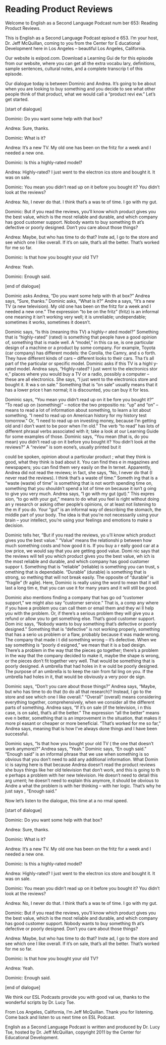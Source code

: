 # Reading Product Reviews

Welcome to English as a Second Language Podcast num ber 653: Reading Product Reviews. 

This is English as a Second Language Podcast episod e 653.  I’m your host, Dr. Jeff McQuillan, coming to you from the Center for E ducational Development here in Los Angeles – beautiful Los Angeles, California.  

Our website is eslpod.com.  Download a Learning Gui de for this episode from our website, where you can get all the extra vocabu lary, definitions, sample sentences, cultural notes, and a complete transcrip t of this episode. 

Our dialogue today is between Dominic and Andrea.  It’s going to be about when you are looking to buy something and you decide to see what other people think of that product, what we would call a “product revi ew.”  Let’s get started. 

[start of dialogue] 

Dominic:  Do you want some help with that box? 

Andrea:  Sure, thanks.   

Dominic:  What is it?   

Andrea:  It’s a new TV.  My old one has been on the  fritz for a week and I needed a new one.   

Dominic:  Is this a highly-rated model?   

Andrea:  Highly-rated?  I just went to the electron ics store and bought it.  It was on sale. 

Dominic:  You mean you didn’t read up on it before you bought it?  You didn’t look at the reviews? 

Andrea:  No, I never do that.  I think that’s a was te of time.  I go with my gut. 

Dominic:  But if you read the reviews, you’ll know which product gives you the best value, which is the most reliable and durable,  and which company has good customer support.  Nobody wants to buy something th at’s defective or poorly designed.  Don’t you care about those things?  

 Andrea:  Maybe, but who has time to do that?  Inste ad, I go to the store and see which one I like overall.  If it’s on sale, that’s all the better.  That’s worked for me so far. 

Dominic:  Is that how you bought your old TV? 

Andrea:  Yeah. 

Dominic:  Enough said. 

[end of dialogue] 

Dominic asks Andrea, “Do you want some help with th at box?”  Andrea says, “Sure, thanks.”  Dominic asks, “What is it?”  Andre a says, “It’s a new TV (a new television).  My old one has been on the fritz for a week and I needed a new one.”  The expression “to be on the fritz” (fritz) is an informal one meaning it isn’t working very well; it is unreliable; undependable; sometimes it works, sometimes it doesn’t. 

Dominic says, “Is this (meaning this TV) a highly-r ated model?”  Something that is “highly-rated” (rated) is something that people have a good opinion of, something that is made well.  A “model,” in this ca se, is one particular design of a machine or a product by some company.  For example,  Toyota (car company) has different models: the Corolla, the Camry, and s o forth.  They have different kinds of cars – different looks to their cars.  Tha t’s all part of the particular or specific model.  Dominic asks if this TV is a highl y-rated model.  Andrea says, “Highly-rated?  I just went to the electronics stor e,” places where you would buy a TV or a radio, possibly a computer – these are all electronics.  She says, “I just went to the electronics store and bought it.  It wa s on sale.”  Something that is “on sale” usually means that it has a lower price t han normal; it is discounted, you can buy it for less. 

Dominic says, “You mean you didn’t read up on it be fore you bought it?”  “To read up on (something)” – notice the two prepositio ns: “up” and “on” – means to read a lot of information about something, to learn  a lot about something.  “I need to read up on American history for my history test tomorrow.”  Or, “I need to read up on investing money, because I’m getting old and I don’t want to be poor when I’m old.”  The verb “to read” has lots of different  phrasal verbs associated with it; take a look at our Learning Guide for some examples  of those.  Dominic says, “You mean (that is, do you mean) you didn’t read up  on it before you bought it? You didn’t look at the reviews?”  A “review” is som eone’s, usually printed but it  

could be spoken, opinion about a particular product ; what they think is good, what they think is bad about it.  You can find thes e in magazines and newspapers; you can find them very easily on the In ternet.  Apparently, Andrea did not read the reviews; in fact, she says, “No, I  never do that (I never read the reviews).  I think that’s a waste of time.”  Someth ing that is a “waste (waste) of time” is something that is not worth spending time on, something that you shouldn’t spend a lot of time on because it isn’t g oing to give you very much. Andrea says, “I go with my gut (gut).”  This expres sion, “to go with your gut,” means to do what you feel is right without doing an y research or asking other people’s opinions, or at least not listening to the m if you do.  Your “gut” is an informal way of describing the stomach, the middle part of your body.  The idea is that you’re not necessarily using your brain – your  intellect, you’re using your feelings and emotions to make a decision. 

Dominic tells her, “But if you read the reviews, yo u’ll know which product gives you the best value.”  “Value” means the relationshi p between how much something costs and how good it is.  If you buy a r eally good car at a low price, we would say that you are getting good value.  Domi nic says that the reviews will tell you which product gives you the best value, wh ich is the most reliable and durable, and which company has good customer suppor t.  Something that is “reliable” (reliable) is something you can trust, s omething that is dependable. “Durable” (durable) is something that is strong, so mething that will not break easily.  The opposite of “durable” is “fragile” (fr agile).  Here, Dominic is really using the word to mean that it will last a long tim e, that you can use it for many years and it will still be good.   

Dominic also mentions finding a company that has go od “customer support,” we might also say “customer service.”  That is, a comp any where if you have a problem you can call them or email them and they wi ll help you with the problem. Or, if there’s a serious problem they will give you  a refund or allow you to get something else.  That’s good customer support.  Dom inic says, “Nobody wants to buy something that’s defective or poorly designed.”   Something that is “defective” is not working properly, something that has a serio us problem or a flaw, probably because it was made wrong.  The company that made i t did something wrong – it’s defective.  When we say something is “poorly d esigned,” we mean that it is a bad design.  There’s a problem in the way that the pieces go together; there’s a problem in the way that the company decided to make  it, maybe the shape is wrong, or the pieces don’t fit together very well.  That would be something that is poorly designed.  A umbrella that had holes in it w ould be poorly designed.  The purpose of an umbrella is to keep the rain from fal ling on you.  If the umbrella had holes in it, that would be obviously a very poor de sign.   

Dominic says, “Don’t you care about those things?”  Andrea says, “Maybe, but who has time to do that (to do all that research)?  Instead, I go to the store and see which one I like overall.”  “Overall” (overall)  means considering everything together, comprehensively, when we consider all the  different parts of something. Andrea says, “If it’s on sale (if the television, i n this case, is on sale), that’s all the better.”  The expression “all the better” means eve n better, something that is an improvement in the situation, that makes it more pl easant or cheaper or more beneficial.  “That’s worked for me so far,” Andrea says, meaning that is how I’ve always done things and I have been successful. 

Dominic says, “Is that how you bought your old TV ( the one that doesn’t work anymore)?”  Andrea says, “Yeah.”  Dominic says, “En ough said.”  “Enough said” is an informal phrase that we use when something is  so obvious that you don’t need to add any additional information.  What Domin ic is saying here is that because Andrea doesn’t read the product reviews she  buys things like her old television that don’t work, and this is going to th e perhaps a problem with her new television.  He doesn’t need to detail this arg ument; he doesn’t need to explain this anymore, it should be obvious to Andre a what the problem is with her thinking – with her logic.  That’s why he just says , “Enough said.” 

Now let’s listen to the dialogue, this time at a no rmal speed. 

[start of dialogue] 

Dominic:  Do you want some help with that box? 

Andrea:  Sure, thanks.   

Dominic:  What is it?   

Andrea:  It’s a new TV.  My old one has been on the  fritz for a week and I needed a new one.   

Dominic:  Is this a highly-rated model?   

Andrea:  Highly-rated?  I just went to the electron ics store and bought it.  It was on sale. 

Dominic:  You mean you didn’t read up on it before you bought it?  You didn’t look at the reviews? 

Andrea:  No, I never do that.  I think that’s a was te of time.  I go with my gut.  

 Dominic:  But if you read the reviews, you’ll know which product gives you the best value, which is the most reliable and durable,  and which company has good customer support.  Nobody wants to buy something th at’s defective or poorly designed.  Don’t you care about those things? 

Andrea:  Maybe, but who has time to do that?  Inste ad, I go to the store and see which one I like overall.  If it’s on sale, that’s all the better.  That’s worked for me so far. 

Dominic:  Is that how you bought your old TV? 

Andrea:  Yeah. 

Dominic:  Enough said. 

[end of dialogue]  

We think our ESL Podcasts provide you with good val ue, thanks to the wonderful scripts by Dr. Lucy Tse.   

From Los Angeles, California, I’m Jeff McQuillan.  Thank you for listening.  Come back and listen to us next time on ESL Podcast. 

English as a Second Language Podcast is written and  produced by Dr. Lucy Tse, hosted by Dr. Jeff McQuillan, copyright 2011 by the  Center for Educational Development.


